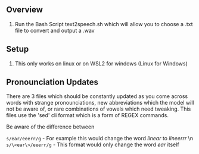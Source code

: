 ## Overview

1. Run the Bash Script text2speech.sh which will allow you to choose a .txt file to convert and output a .wav


## Setup

1. This only works on linux or on WSL2 for windows (Linux for Windows)


## Pronounciation Updates

There are 3 files which should be constantly updated as you come across words with strange pronounciations, new abbreviations which the model will not be aware of, or rare combinations of vowels which need tweaking.  This files use the 'sed' cli format which is a form of REGEX commands.

Be aware of the difference between 

`s/ear/eeerr/g` - For example this would change the word $linear$ to $lineerrr$ \n
`s/\<ear\>/eeerr/g` - This format would only change the word $ear$ itself


